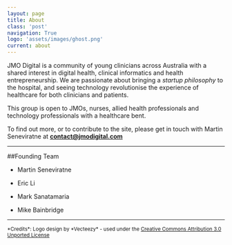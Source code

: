 ```yaml
---
layout: page
title: About
class: 'post'
navigation: True
logo: 'assets/images/ghost.png'
current: about
---
```


JMO Digital is a community of young clinicians across Australia with a shared interest in digital health, clinical informatics and health entrepreneurship. We are passionate about bringing a *startup philosophy* to the hospital, and seeing technology revolutionise the experience of healthcare for both clinicians and patients. 

This group is open to JMOs, nurses, allied health professionals and technology professionals with a healthcare bent. 

To find out more, or to contribute to the site, please get in touch with Martin Seneviratne at  __<contact@jmodigital.com>__

___

##Founding Team

+ Martin Seneviratne

+ Eric Li

+ Mark Sanatamaria

+ Mike Bainbridge


___

<sup>
*Credits*: 
Logo design by *Vecteezy* - used under the <a href="http://creativecommons.org/licenses/by/3.0/deed.en_US"> Creative Commons Attribution 3.0 Unported License </a></sup>
